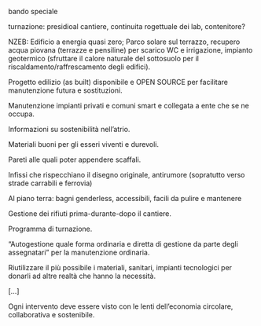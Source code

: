 bando speciale

turnazione: presidioal cantiere, continuita rogettuale dei lab, contenitore?

NZEB: Edificio a energia quasi zero; Parco solare sul terrazzo, recupero acqua piovana (terrazze e pensiline) per scarico WC e irrigazione, impianto geotermico (sfruttare il calore naturale del sottosuolo per il riscaldamento/raffrescamento degli edifici).

Progetto edilizio (as built) disponibile e OPEN SOURCE per facilitare manutenzione futura e sostituzioni.

Manutenzione impianti privati e comuni smart e collegata a ente che se ne occupa.

Informazioni su sostenibilità nell’atrio.

Materiali buoni per gli esseri viventi e durevoli.

Pareti alle quali poter appendere scaffali.

Infissi che rispecchiano il disegno originale, antirumore (sopratutto verso strade carrabili e ferrovia)

Al piano terra: bagni genderless, accessibili, facili da pulire e mantenere

Gestione dei rifiuti prima-durante-dopo il cantiere.

Programma di turnazione.

“Autogestione quale forma ordinaria e diretta di gestione da parte degli assegnatari” per la manutenzione ordinaria.

Riutilizzare il più possibile i materiali, sanitari, impianti tecnologici per donarli ad altre realtà che hanno la necessità.

[...]

Ogni intervento deve essere visto con le lenti dell’economia circolare, collaborativa e sostenibile.
